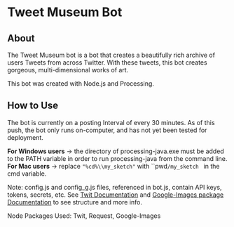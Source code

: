 # Tweet Museum Bot

## About
The Tweet Museum bot is a bot that creates a beautifully rich archive of users Tweets from across Twitter. With these tweets, this bot creates gorgeous, multi-dimensional works of art.

This bot was created with Node.js and Processing.


## How to Use
The bot is currently on a posting Interval of every 30 minutes. As of this push, the bot only runs on-computer, and has not yet been tested for deployment. 

**For Windows users** -> the directory of processing-java.exe must be added to the PATH variable in order to run processing-java from the command line.
**For Mac users** -> replace `"%cd%\\my_sketch"` with ``pwd`/my_sketch ` in the cmd variable.

Note: config.js and config_g.js files, referenced in bot.js, contain API keys, tokens, secrets, etc. See [Twit Documentation](https://www.npmjs.com/package/twit) and [Google-Images package Documentation](https://www.npmjs.com/package/twit) to see structure and more info.

Node Packages Used: Twit, Request, Google-Images